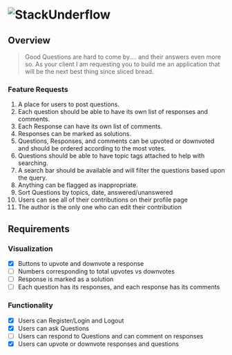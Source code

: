![StackUnderflow](https://github.com/BoiseCodeWorks/stackunderflow/blob/master/assets/img/stackunderflow-alt.png?raw=true)
================================================

Overview
------------------------

> Good Questions are hard to come by.... and their answers even more so. As your client I am requesting you to build me an application that will be the next best thing since sliced bread. 

### Feature Requests

1. A place for users to post questions.
2. Each question should be able to have its own list of responses and comments. 
3. Each Response can have its own list of comments.
4. Responses can be marked as solutions.
5. Questions, Responses, and comments can be upvoted or downvoted and should be ordered according to the most votes.
6. Questions should be able to have topic tags attached to help with searching.
7. A search bar should be available and will filter the questions based upon the query.
8. Anything can be flagged as inappropriate.
9. Sort Questions by topics, date, answered/unanswered
10. Users can see all of their contributions on their profile page
11. The author is the only one who can edit their contribution

## Requirements

### Visualization
- [X] Buttons to upvote and downvote a response
- [ ] Numbers corresponding to total upvotes vs downvotes
- [ ] Response is marked as a solution
- [ ] Each question has its responses, and each response has its comments

### Functionality
- [X] Users can Register/Login and Logout
- [X] Users can ask Questions
- [ ] Users can respond to Questions and can comment on responses
- [X] Users can upvote or downvote responses and questions